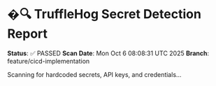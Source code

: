 # �🔍 TruffleHog Secret Detection Report
**Status**: ✅ PASSED
**Scan Date**: Mon Oct  6 08:08:31 UTC 2025
**Branch**: feature/cicd-implementation

Scanning for hardcoded secrets, API keys, and credentials...
